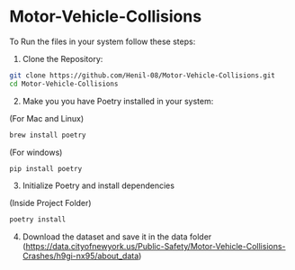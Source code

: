 # Motor-Vehicle-Collisions

To Run the files in your system follow these steps:

1. Clone the Repository:

```bash
git clone https://github.com/Henil-08/Motor-Vehicle-Collisions.git
cd Motor-Vehicle-Collisions
```

2. Make you you have Poetry installed in your system:

(For Mac and Linux)
```bash
brew install poetry
```

(For windows)
```bash
pip install poetry
```

3. Initialize Poetry and install dependencies

(Inside Project Folder)
```bash
poetry install
```

4. Download the dataset and save it in the data folder (https://data.cityofnewyork.us/Public-Safety/Motor-Vehicle-Collisions-Crashes/h9gi-nx95/about_data)